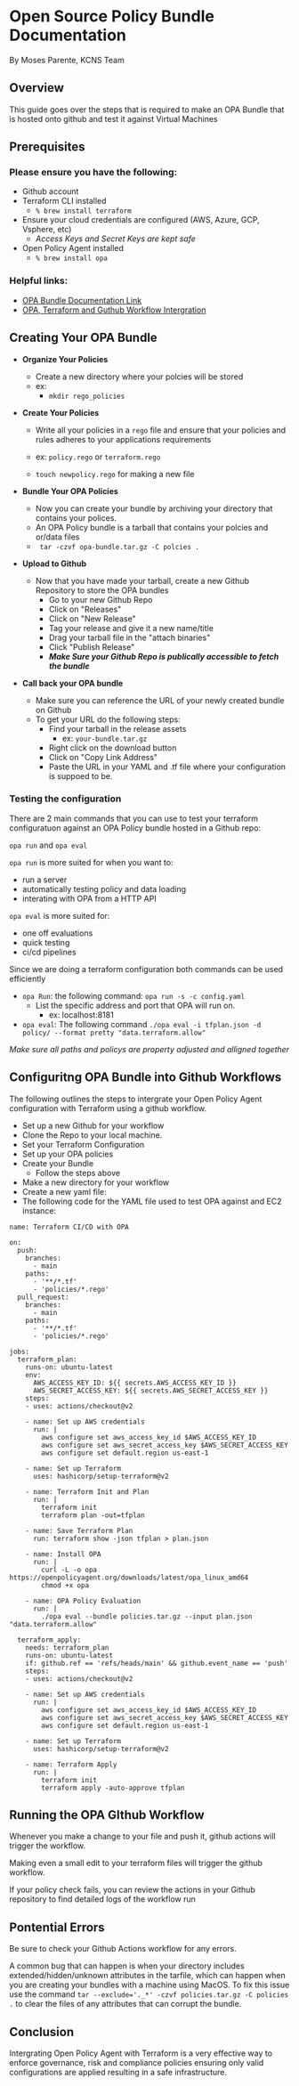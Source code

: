 # Open Source Policy Bundle Documentation
By Moses Parente, KCNS Team

## Overview
This guide goes over the steps that is required to make an OPA Bundle that is hosted onto github and test it against Virtual Machines

## Prerequisites

### Please ensure you have the following: 
- Github account
- Terraform CLI installed
    - `% brew install terraform` 
- Ensure your cloud credentials are configured (AWS, Azure, GCP, Vsphere, etc)
    -  *Access Keys and Secret Keys are kept safe*
- Open Policy Agent installed
    - `% brew install opa` 

### Helpful links: 
- [OPA Bundle Documentation Link](https://www.openpolicyagent.org/docs/latest/management-bundles/)
- [OPA, Terraform and Guthub Workflow Intergration](https://medium.com/@ramrit10/open-policy-agent-opa-integration-with-github-actions-for-terraform-6e1b8e94065c)

## Creating Your OPA Bundle

- **Organize Your Policies**
    - Create a new directory where your polcies will be stored
    - ex: 
        - `mkdir rego_policies`

- **Create Your Policies** 
    - Write all your policies in a `rego` file and ensure that your policies and rules adheres to your applications requirements 

    - ex: `policy.rego` or `terraform.rego` 
    - `touch newpolicy.rego` for making a new file


- **Bundle Your OPA Policies**
    - Now you can create your bundle by archiving your directory that contains your polices. 
    - An OPA Policy bundle is a tarball that contains your polcies and or/data files
    - ` tar -czvf opa-bundle.tar.gz -C polcies .` 

- **Upload to Github**
    - Now that you have made your tarball, create a new Github Repository to store the OPA bundles
        - Go to your new Github Repo
        - Click on "Releases"
        - Click on "New Release"
        - Tag your release and give it a new name/title
        - Drag your tarball file in the "attach binaries"
        - Click "Publish Release" 
        - ***Make Sure your Github Repo is publically accessible to fetch the bundle*** 

- **Call back your OPA bundle** 
    - Make sure you can reference the URL of your newly created bundle on Github
    - To get your URL do the following steps: 
        - Find your tarball in the release assets  
            - ex: `your-bundle.tar.gz`
        - Right click on the download button 
        - Click on "Copy Link Address" 
        - Paste the URL in your YAML and .tf file where your configuration is suppoed to be.
        
### Testing the configuration ### 
There are 2 main commands that you can use to test your terraform configuratuon against an OPA Policy bundle hosted in a Github repo: 

`opa run` and `opa eval` 

`opa run` is more suited for when you want to: 
- run a server
- automatically testing policy and data loading
- interating with OPA from a HTTP API

`opa eval` is more suited for:
- one off evaluations
- quick testing
- ci/cd pipelines

Since we are doing a terraform configuration both commands can be used efficiently  

 - `opa Run`: the following command: `opa run -s -c config.yaml`
     - List the specific address and port that OPA will run on.
        - ex: localhost:8181
- `opa eval`: The following command `./opa eval -i tfplan.json -d policy/ --format pretty "data.terraform.allow" `

*Make sure all paths and policys are property adjusted and alligned together*


## Configuritng OPA Bundle into Github Workflows
The following outlines the steps to intergrate your Open Policy Agent configuration with Terraform using a github workflow. 
- Set up a new Github for your workflow
- Clone the Repo to your local machine. 
- Set your Terraform Configuration
- Set up your OPA policies 
- Create your Bundle 
    - Follow the steps above 
- Make a new directory for your workflow
- Create a new yaml file: 
- The following code for the YAML file used to test OPA against and EC2 instance: 

```
name: Terraform CI/CD with OPA

on:
  push:
    branches:
      - main
    paths:
      - '**/*.tf'
      - 'policies/*.rego'
  pull_request:
    branches:
      - main
    paths:
      - '**/*.tf'
      - 'policies/*.rego'

jobs:
  terraform_plan:
    runs-on: ubuntu-latest
    env:
      AWS_ACCESS_KEY_ID: ${{ secrets.AWS_ACCESS_KEY_ID }}
      AWS_SECRET_ACCESS_KEY: ${{ secrets.AWS_SECRET_ACCESS_KEY }}
    steps:
    - uses: actions/checkout@v2
      
    - name: Set up AWS credentials
      run: |
        aws configure set aws_access_key_id $AWS_ACCESS_KEY_ID
        aws configure set aws_secret_access_key $AWS_SECRET_ACCESS_KEY
        aws configure set default.region us-east-1

    - name: Set up Terraform
      uses: hashicorp/setup-terraform@v2

    - name: Terraform Init and Plan
      run: |
        terraform init
        terraform plan -out=tfplan

    - name: Save Terraform Plan
      run: terraform show -json tfplan > plan.json

    - name: Install OPA
      run: |
        curl -L -o opa https://openpolicyagent.org/downloads/latest/opa_linux_amd64
        chmod +x opa

    - name: OPA Policy Evaluation
      run: |
        ./opa eval --bundle policies.tar.gz --input plan.json "data.terraform.allow"

  terraform_apply:
    needs: terraform_plan
    runs-on: ubuntu-latest
    if: github.ref == 'refs/heads/main' && github.event_name == 'push'
    steps:
    - uses: actions/checkout@v2

    - name: Set up AWS credentials
      run: |
        aws configure set aws_access_key_id $AWS_ACCESS_KEY_ID
        aws configure set aws_secret_access_key $AWS_SECRET_ACCESS_KEY
        aws configure set default.region us-east-1

    - name: Set up Terraform
      uses: hashicorp/setup-terraform@v2

    - name: Terraform Apply
      run: |
        terraform init
        terraform apply -auto-approve tfplan
```
## Running the OPA GIthub Workflow
 Whenever you make a change to your file and push it, github actions will trigger the workflow.
 
  Making even a small edit to your terraform files will trigger the github workflow. 
  
  If your policy check fails, you can review the actions in your Github
 repository to find detailed logs of the workflow run


## Pontential Errors

Be sure to check your Github Actions workflow for any errors. 

A common bug that can happen is when your directory includes extended/hidden/unknown attributes in the tarfile, which can happen when you are creating your bundles with a machine using MacOS. To fix this issue use the command `tar --exclude='._*' -czvf policies.tar.gz -C policies .` to clear the files of any attributes that can corrupt the bundle.

## Conclusion 

Intergrating Open Policy Agent with Terraform is a very effective way to enforce governance, risk and compliance policies ensuring only valid  configurations are applied resulting in a safe infrastructure.
